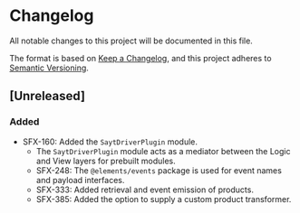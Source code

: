# Changelog
All notable changes to this project will be documented in this file.

The format is based on [Keep a Changelog](https://keepachangelog.com/en/1.0.0/),
and this project adheres to [Semantic Versioning](https://semver.org/spec/v2.0.0.html).

## [Unreleased]
### Added
- SFX-160: Added the `SaytDriverPlugin` module.
  - The `SaytDriverPlugin` module acts as a mediator between the Logic and View layers for prebuilt modules.
  - SFX-248: The `@elements/events` package is used for event names and payload interfaces.
  - SFX-333: Added retrieval and event emission of products.
  - SFX-385: Added the option to supply a custom product transformer.
